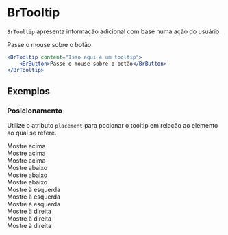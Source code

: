 <script setup>
import BrTooltip from '../../src/components/tooltip/BrTooltip.vue'
import BrButton from '../../src/components/button/BrButton.vue'
</script>

# BrTooltip <Badge type="warning" text="alpha" />

`BrTooltip` apresenta informação adicional com base numa ação do usuário.

<BrTooltip content="Isso aqui é um tooltip" placement="right">
	<BrButton>Passe o mouse sobre o botão</BrButton>
</BrTooltip>

```jsx
<BrTooltip content="Isso aqui é um tooltip">
	<BrButton>Passe o mouse sobre o botão</BrButton>
</BrTooltip>
```

## Exemplos

### Posicionamento

Utilize o atributo `placement` para pocionar o tooltip em relação ao elemento ao qual se refere.

<div class="flex mb-medium">
<div class="flex inline-flex mr-small">
	<BrTooltip content="top-start" placement="top-start">
		<BrButton>Mostre acima</BrButton>
	</BrTooltip>
</div>

<div class="flex inline-flex mr-small">
	<BrTooltip content="top" placement="top">
		<BrButton>Mostre acima</BrButton>
	</BrTooltip>
</div>

<div class="flex inline-flex mr-small">
	<BrTooltip content="top-end" placement="top-end">
		<BrButton>Mostre acima</BrButton>
	</BrTooltip>
</div>
</div>

<div class="flex mb-medium">
<div class="flex inline-flex mr-small">
	<BrTooltip content="bottom-start" placement="bottom-start">
		<BrButton>Mostre abaixo</BrButton>
	</BrTooltip>
</div>

<div class="flex inline-flex mr-small">
	<BrTooltip content="bottom" placement="bottom">
		<BrButton>Mostre abaixo</BrButton>
	</BrTooltip>
</div>

<div class="flex inline-flex mr-small">
	<BrTooltip content="bottom-end" placement="bottom-end">
		<BrButton>Mostre abaixo</BrButton>
	</BrTooltip>
</div>
</div>

<div class="flex mb-medium">
<div class="flex inline-flex mr-small">
	<BrTooltip content="left-start" placement="left-start">
		<BrButton>Mostre à esquerda</BrButton>
	</BrTooltip>
</div>

<div class="flex inline-flex mr-small">
	<BrTooltip content="left" placement="left">
		<BrButton>Mostre à esquerda</BrButton>
	</BrTooltip>
</div>

<div class="flex inline-flex mr-small">
	<BrTooltip content="left-end" placement="left-end">
		<BrButton>Mostre à esquerda</BrButton>
	</BrTooltip>
</div>
</div>

<div class="flex mb-medium">
<div class="flex inline-flex mr-small">
	<BrTooltip content="right-start" placement="right-start">
		<BrButton>Mostre à direita</BrButton>
	</BrTooltip>
</div>

<div class="flex inline-flex mr-small">
	<BrTooltip content="right" placement="right">
		<BrButton>Mostre à direita</BrButton>
	</BrTooltip>
</div>

<div class="flex inline-flex mr-small">
	<BrTooltip content="right-end" placement="right-end">
		<BrButton>Mostre à direita</BrButton>
	</BrTooltip>
</div>
</div>

<style lang="scss">
@import '../../src/styles/index.scss'
</style>
